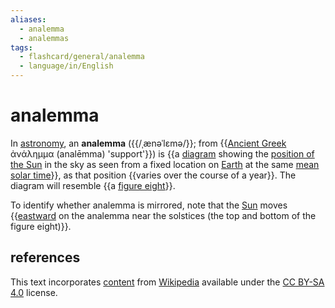 ```yaml
---
aliases:
  - analemma
  - analemmas
tags:
  - flashcard/general/analemma
  - language/in/English
---
```


# analemma

In [astronomy](astronomy.md), an __analemma__ ({{/ˌænəˈlɛmə/}}; from {{[Ancient Greek](Ancient%20Greek.md) ἀνάλημμα (analēmma) 'support'}}) is {{a [diagram](diagram.md) showing the [position of the Sun](position%20of%20the%20Sun.md) in the sky as seen from a fixed location on [Earth](Earth.md) at the same [mean solar time](solar%20time.md#mean%20solar%20time)}}, as that position {{varies over the course of a year}}. The diagram will resemble {{a [figure eight](lemniscate.md)}}. <!--SR:!2024-07-09,7,250!2024-07-07,5,230!2024-07-17,14,290!2024-07-20,17,290!2024-07-13,10,270-->

To identify whether analemma is mirrored, note that the [Sun](Sun.md) moves {{[eastward](east.md) on the analemma near the solstices (the top and bottom of the figure eight)}}. <!--SR:!2024-07-07,4,277-->

## references

This text incorporates [content](https://en.wikipedia.org/wiki/analemma) from [Wikipedia](Wikipedia.md) available under the [CC BY-SA 4.0](https://creativecommons.org/licenses/by-sa/4.0/) license.
